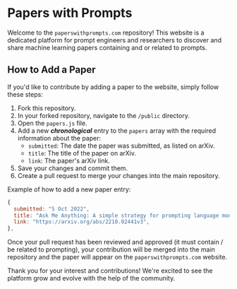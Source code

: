 # Papers with Prompts

Welcome to the `paperswithprompts.com` repository! This website is a dedicated platform for prompt engineers and researchers to discover and share machine learning papers containing and or related to prompts.

## How to Add a Paper

If you'd like to contribute by adding a paper to the website, simply follow these steps:

1. Fork this repository.
2. In your forked repository, navigate to the `/public` directory.
3. Open the `papers.js` file.
4. Add a new  ***chronological*** entry to the `papers` array with the required information about the paper:
    - `submitted`: The date the paper was submitted, as listed on arXiv.
    - `title`: The title of the paper on arXiv.
    - `link`: The paper's arXiv link.
5. Save your changes and commit them.
6. Create a pull request to merge your changes into the main repository.

Example of how to add a new paper entry:

```javascript
{
  submitted: "5 Oct 2022",
  title: "Ask Me Anything: A simple strategy for prompting language models",
  link: "https://arxiv.org/abs/2210.02441v3",
},
```

Once your pull request has been reviewed and approved (it must contain / be related to prompting), your contribution will be merged into the main repository and the paper will appear on the `paperswithprompts.com` website.

Thank you for your interest and contributions! We're excited to see the platform grow and evolve with the help of the community.